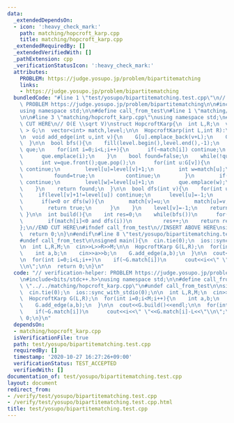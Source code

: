 ```yaml
---
data:
  _extendedDependsOn:
  - icon: ':heavy_check_mark:'
    path: matching/hopcroft_karp.cpp
    title: matching/hopcroft_karp.cpp
  _extendedRequiredBy: []
  _extendedVerifiedWith: []
  _pathExtension: cpp
  _verificationStatusIcon: ':heavy_check_mark:'
  attributes:
    PROBLEM: https://judge.yosupo.jp/problem/bipartitematching
    links:
    - https://judge.yosupo.jp/problem/bipartitematching
  bundledCode: "#line 1 \"test/yosupo/bipartitematching.test.cpp\"\n// verification-helper:\
    \ PROBLEM https://judge.yosupo.jp/problem/bipartitematching\n\n#include<bits/stdc++.h>\n\
    using namespace std;\n\n#define call_from_test\n#line 1 \"matching/hopcroft_karp.cpp\"\
    \n\n#line 3 \"matching/hopcroft_karp.cpp\"\nusing namespace std;\n#endif\n//BEGIN\
    \ CUT HERE\n// O(E \\sqrt V)\nstruct HopcroftKarp{\n  int L,R;\n  vector< vector<int>\
    \ > G;\n  vector<int> match,level;\n\n  HopcroftKarp(int L,int R):\n    L(L),R(R),G(L+R),match(L+R,-1),level(L+R){}\n\
    \n  void add_edge(int u,int v){\n    G[u].emplace_back(v+L);\n    G[v+L].emplace_back(u);\n\
    \  }\n\n  bool bfs(){\n    fill(level.begin(),level.end(),-1);\n    queue<int>\
    \ que;\n    for(int i=0;i<L;i++){\n      if(~match[i]) continue;\n      level[i]=0;\n\
    \      que.emplace(i);\n    }\n    bool found=false;\n    while(!que.empty()){\n\
    \      int v=que.front();que.pop();\n      for(int u:G[v]){\n        if(~level[u])\
    \ continue;\n        level[u]=level[v]+1;\n        int w=match[u];\n        if(w==-1){\n\
    \          found=true;\n          continue;\n        }\n        if(~level[w])\
    \ continue;\n        level[w]=level[u]+1;\n        que.emplace(w);\n      }\n\
    \    }\n    return found;\n  }\n\n  bool dfs(int v){\n    for(int u:G[v]){\n \
    \     if(level[v]+1!=level[u]) continue;\n      level[u]=-1;\n      int w=match[u];\n\
    \      if(w<0 or dfs(w)){\n        match[v]=u;\n        match[u]=v;\n        level[v]=-1;\n\
    \        return true;\n      }\n    }\n    level[v]=-1;\n    return false;\n \
    \ }\n\n  int build(){\n    int res=0;\n    while(bfs())\n      for(int i=0;i<L;i++)\n\
    \        if(match[i]<0 and dfs(i))\n          res++;\n    return res;\n  }\n\n\
    };\n//END CUT HERE\n#ifndef call_from_test\n//INSERT ABOVE HERE\nsigned main(){\n\
    \  return 0;\n}\n#endif\n#line 8 \"test/yosupo/bipartitematching.test.cpp\"\n\
    #undef call_from_test\n\nsigned main(){\n  cin.tie(0);\n  ios::sync_with_stdio(0);\n\
    \n  int L,R,M;\n  cin>>L>>R>>M;\n\n  HopcroftKarp G(L,R);\n  for(int i=0;i<M;i++){\n\
    \    int a,b;\n    cin>>a>>b;\n    G.add_edge(a,b);\n  }\n\n  cout<<G.build()<<endl;\n\
    \n  for(int i=0;i<L;i++)\n    if(~G.match[i])\n      cout<<i<<\" \"<<G.match[i]-L<<\"\
    \\n\";\n\n  return 0;\n}\n"
  code: "// verification-helper: PROBLEM https://judge.yosupo.jp/problem/bipartitematching\n\
    \n#include<bits/stdc++.h>\nusing namespace std;\n\n#define call_from_test\n#include\
    \ \"../../matching/hopcroft_karp.cpp\"\n#undef call_from_test\n\nsigned main(){\n\
    \  cin.tie(0);\n  ios::sync_with_stdio(0);\n\n  int L,R,M;\n  cin>>L>>R>>M;\n\n\
    \  HopcroftKarp G(L,R);\n  for(int i=0;i<M;i++){\n    int a,b;\n    cin>>a>>b;\n\
    \    G.add_edge(a,b);\n  }\n\n  cout<<G.build()<<endl;\n\n  for(int i=0;i<L;i++)\n\
    \    if(~G.match[i])\n      cout<<i<<\" \"<<G.match[i]-L<<\"\\n\";\n\n  return\
    \ 0;\n}\n"
  dependsOn:
  - matching/hopcroft_karp.cpp
  isVerificationFile: true
  path: test/yosupo/bipartitematching.test.cpp
  requiredBy: []
  timestamp: '2020-10-27 16:27:26+09:00'
  verificationStatus: TEST_ACCEPTED
  verifiedWith: []
documentation_of: test/yosupo/bipartitematching.test.cpp
layout: document
redirect_from:
- /verify/test/yosupo/bipartitematching.test.cpp
- /verify/test/yosupo/bipartitematching.test.cpp.html
title: test/yosupo/bipartitematching.test.cpp
---
```

